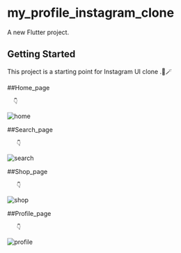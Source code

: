 # my_profile_instagram_clone

A new Flutter project.

## Getting Started

This project is a starting point for Instagram UI clone .🤞🪄

##Home_page

      👇

![home](https://user-images.githubusercontent.com/105273927/185968282-425662d9-dab7-4d5f-9ee3-4b55d26d2fa1.png)

##Search_page 

       👇
       
![search](https://user-images.githubusercontent.com/105273927/185968306-35d63389-766b-464c-bf92-77dfa5001219.png)

##Shop_page 

       👇
       
![shop](https://user-images.githubusercontent.com/105273927/185968314-971b8ee1-85b6-4533-a53b-160f58524a7b.png)

##Profile_page 
       
       👇
![profile](https://user-images.githubusercontent.com/105273927/185968325-40c76cbc-bae4-44e1-8ffb-b39b32f3891d.png)
